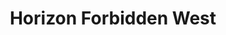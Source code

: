 ---
weight: 13
images:
- https://res.cloudinary.com/lrmn/image/upload/v1687421186/VIRTUAL-PHOTOGRAPHY/hfw/202211_SNOW_LANDSCAPE_wyx3fe.jpg
multipleColumn: true
title: Horizon Forbidden West
tags:
- outdoors
- all
---